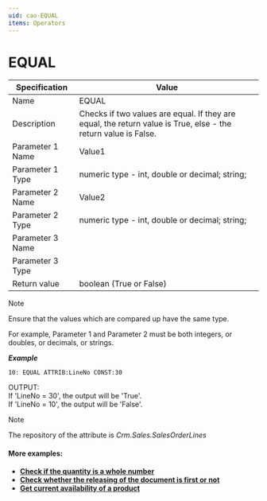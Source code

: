 ```yaml
---
uid: cao-EQUAL
items: Operators
---
```

# EQUAL 

| Specification | Value |
| ---- | ----- |
| Name | EQUAL |
| Description | Checks if two values are equal. If they are equal, the return value is True, else - the return value is False. |
| Parameter 1 Name | Value1 |
| Parameter 1 Type | numeric type - int, double or decimal; string; |
| Parameter 2 Name | Value2 |
| Parameter 2 Type | numeric type - int, double or decimal; string; |
| Parameter 3 Name |
| Parameter 3 Type |
| Return value | boolean (True or False) |

> [!NOTE]
> 
> Ensure that the values which are compared up have the same type. 
> 
> For example, Parameter 1 and Parameter 2 must be both integers, or doubles, or decimals, or strings.

***Example***

```      
10: EQUAL ATTRIB:LineNo CONST:30   
```
OUTPUT: 
<br/>If 'LineNo = 30', the output will be 'True'.
<br/>If 'LineNo = 10', the output will be 'False'.


> [!NOTE]
> 
> The repository of the attribute is *Crm.Sales.SalesOrderLines*

#### More examples:

- **[Check if the quantity is a whole number](https://docs.erp.net/tech/advanced/calculated-attributes/examples/check-if-quantity-is-whole-number.html)**
- **[Check whether the releasing of the document is first or not](https://docs.erp.net/tech/advanced/calculated-attributes/examples/check-for-first-releasing.html)**
- **[Get current availability of a product](https://docs.erp.net/tech/advanced/calculated-attributes/examples/get-current-availability-of-product.html)**
